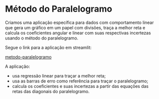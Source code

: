 # Método do Paralelogramo

Criamos uma aplicação específica para dados com comportamento linear que gera um gráfico em um papel com divisões, traça a melhor reta e calcula os coeficientes angular e linear com suas respectivas incertezas usando o método do paralelogramo.

Segue o link para a aplicação em streamlit:

[metodo-paralelogramo](https://metodo-paralelogramo.streamlit.app/)

A aplicação:
- usa regressão linear para traçar a melhor reta;
- usa as barras de erro como referência para traçar o paralelogramo;
- calcula os coeficientes e suas incertezas a partir das equações das retas das diagonais do paralelogramo.
